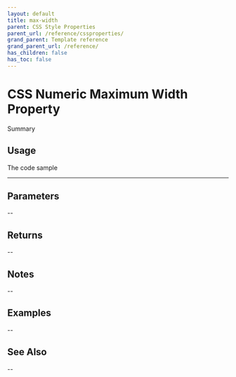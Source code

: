 ```yaml
---
layout: default
title: max-width
parent: CSS Style Properties
parent_url: /reference/cssproperties/
grand_parent: Template reference
grand_parent_url: /reference/
has_children: false
has_toc: false
---
```


# CSS Numeric Maximum Width Property

Summary

## Usage

 The code sample

---

## Parameters

--

## Returns 

--

## Notes


-- 

## Examples


--


## See Also


--

